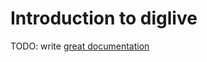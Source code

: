# Introduction to diglive

TODO: write [great documentation](http://jacobian.org/writing/what-to-write/)
